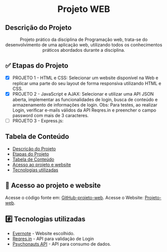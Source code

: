 <h1 align="center">Projeto WEB</h1>

## Descrição do Projeto

<p align="center">Projeto prático da disciplina de Programação web, trata-se do desenvolvimento de uma aplicação web, utilizando todos os conhecimentos práticos abordados durante a disciplina.</p>

## :white_check_mark: Etapas do Projeto

- [x] PROJETO 1 - HTML e CSS: Selecionar um website disponível na Web e replicar uma parte do seu layout de forma responsiva utilizando HTML e CSS.
- [x] PROJETO 2 - JavaScript e AJAX: Selecionar e utilizar uma API JSON aberta, implementar as funcionalidades de login, busca de conteúdo e armazenamento de informações de login. Obs: Para testes, ao realizar Login, verificar e-mails válidos da API Reqres.in e preencher o campo password com mais de 3 caracteres.
- [ ] PROJETO 3 - Express.js:

## Tabela de Conteúdo
<!--ts-->
   * [Descrição do Projeto](#descrição-do-projeto)
   * [Etapas do Projeto](#white_check_mark-etapas-do-projeto)
   * [Tabela de Conteúdo](#tabela-de-conteúdo)
   * [Acesso ao projeto e website](#file_folder-acesso-ao-projeto-e-website)
   * [Tecnologias utilizadas](#hash-tecnologias-utilizadas)
<!--te-->

## :file_folder: Acesso ao projeto e website

Acesse o código fonte em: [GitHub-projeto-web](https://github.com/matheushenriqueferreira/projeto-web).
Acesse o Website: [Projeto-web](https://matheushenriqueferreira.github.io/projeto-web/).


## :hash: Tecnologias utilizadas

- [Evernote](https://evernote.com/intl/pt-br) - Website escolhido.
- [Reqres.in](https://reqres.in/) - API para validação de Login
- [Psychonauts API](https://psychonauts-api.netlify.app/) - API para consumo de dados.
